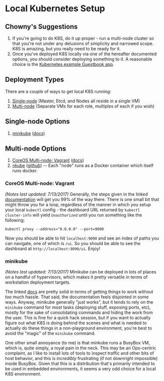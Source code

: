 # Local Kubernetes Setup

## Chowny's Suggestions
1. If you're going to do K8S, do it up proper - run a multi-node cluster so that you're not under any delusions of simplicity and narrowed scope. K8S is amazing, but you really need to be ready for it.
1. Once you've deployed K8S locally via one of the hereafter documented options, you should consider deploying something to it. A reasonable choice is the [Kubernetes example Guestbook app](https://github.com/kubernetes/kubernetes/tree/release-1.5/examples/guestbook).

## Deployment Types
There are a couple of ways to get local K8S running:
1. [Single-node](#single-node-options) (Master, Etcd, and Nodes all reside in a single VM)
1. [Multi-node](#multi-node-options) (Separate VMs for each role, multiples of each if you wish)

## Single-node Options
1. [minikube](#minikube) ([docs](https://kubernetes.io/docs/getting-started-guides/minikube/))

## Multi-node Options
1. [CoreOS Multi-node: Vagrant](#coreos-multi-node-vagrant) ([docs](https://coreos.com/kubernetes/docs/latest/kubernetes-on-vagrant.html))
1. [nkube](#nkube) ([github](https://github.com/marun/nkube)) -- Each "node" runs as a Docker container which itself runs docker.

### CoreOS Multi-node: Vagrant
_(Notes last updated: 7/13/2017)_
Generally, the steps given in the linked [documentation](https://coreos.com/kubernetes/docs/latest/kubernetes-on-vagrant.html) will get you 99% of the way there. There is one small bit that might throw you for a loop, regardless of the manner in which you setup your local `kubectl` config - the dashboard URL returned by `kubectl cluster-info` will yield `Unauthorized` until you run something like the following:

`kubectl proxy --address="0.0.0.0" --port=9090`

Now you should be able to hit `localhost:9090` and see an index of paths you can navigate, one of which is `/ui`. So you should be able to see the dashboard at `http://localhost:9090/ui`. Enjoy!

### minikube
_(Notes last updated: 7/13/2017)_
Minikube can be deployed in lots of places on a handful of hypervisors, which makes it pretty versatile in terms of workstation deployment targets.

The linked [docs](https://kubernetes.io/docs/getting-started-guides/minikube/) are pretty solid in terms of getting things to work without _too_ much hassle. That said, the documentation feels disjointed in some ways. Anyway, minikube generally "just works", but it tends to rely on the `minikube` command for most tasks (deploying stuff, exposing ports, etc), mostly for the sake of consolidating commands and hiding the work from the user. This is fine for a quick hack session, but if you want to actually figure out what K8S is doing behind the scenes and what is needed to actually do these things in a non-playground environment, you're best to avoid the "magic" of the `minikube` command.

One other small annoyance (to me) is that minkube runs a BusyBox VM, which is, quite simply, a royal pain in the neck. This may be an Ops-centric complaint, as I like to install lots of tools to inspect traffic and other bits of host behavior, and this is _incredibly_ frustrating (if not downright impossible) inside BusyBox. Given that this is a distribution that's primarily intended to be used in embedded environments, it seems a very odd choice for a local K8S environment.
